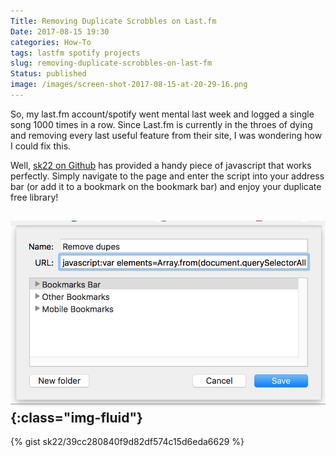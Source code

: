```yaml
---
Title: Removing Duplicate Scrobbles on Last.fm
Date: 2017-08-15 19:30
categories: How-To
tags: lastfm spotify projects
slug: removing-duplicate-scrobbles-on-last-fm
Status: published
image: /images/screen-shot-2017-08-15-at-20-29-16.png
---
```


So, my last.fm account/spotify went mental last week and logged a single song 1000 times in a row. Since Last.fm is currently in the throes of dying and removing every last useful feature from their site, I was wondering how I could fix this.

Well, [sk22 on Github](https://gist.github.com/sk22/39cc280840f9d82df574c15d6eda6629) has provided a handy piece of javascript that works perfectly. Simply navigate to the page and enter the script into your address bar (or add it to a bookmark on the bookmark bar) and enjoy your duplicate free library!

![Screen Shot 2017-08-15 at 20.29.16](/images/screen-shot-2017-08-15-at-20-29-16.png){:class="img-fluid"}
------------------------------------------------------------------------

{% gist sk22/39cc280840f9d82df574c15d6eda6629 %}
